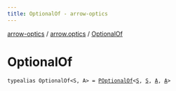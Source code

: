```yaml
---
title: OptionalOf - arrow-optics
---
```


[arrow-optics](../index.html) / [arrow.optics](index.html) / [OptionalOf](./-optional-of.html)

# OptionalOf

`typealias OptionalOf<S, A> = `[`POptionalOf`](-p-optional-of.html)`<`[`S`](-optional-of.html#S)`, `[`S`](-optional-of.html#S)`, `[`A`](-optional-of.html#A)`, `[`A`](-optional-of.html#A)`>`